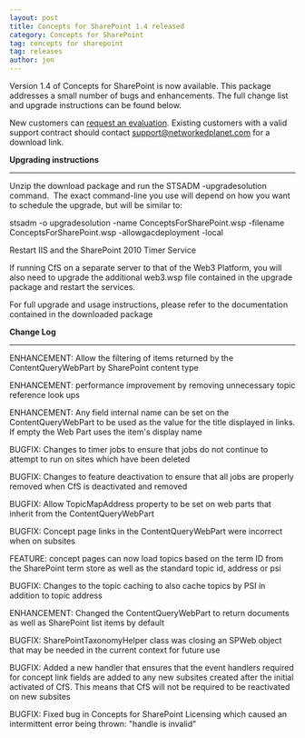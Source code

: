 ```yaml
---
layout: post
title: Concepts for SharePoint 1.4 released
category: Concepts for SharePoint
tag: concepts for sharepoint
tag: releases
author: jen
---
```

<div>



Version 1.4 of Concepts for SharePoint is now available. This package addresses a small number of bugs and enhancements. The full change list and upgrade instructions can be found below. 



New customers can <a href="http://www.networkedplanet.com/contact/request-evaluation/" title="Request Evaluation">request an evaluation</a>. Existing customers with a valid support contract should contact support@networkedplanet.com for a download link.



<strong>Upgrading instructions</strong>

------------------



Unzip the download package and run the STSADM -upgradesolution command.  The exact command-line you use will depend on how you want to schedule the upgrade, but will be similar to:



stsadm -o upgradesolution -name ConceptsForSharePoint.wsp -filename ConceptsForSharePoint.wsp -allowgacdeployment -local



Restart IIS and the SharePoint 2010 Timer Service



If running CfS on a separate server to that of the Web3 Platform, you will also need to upgrade the additional web3.wsp file contained in the upgrade package and restart the services.



For full upgrade and usage instructions, please refer to the documentation contained in the downloaded package



<strong>Change Log</strong>

----------



ENHANCEMENT: Allow the filtering of items returned by the ContentQueryWebPart by SharePoint content type



ENHANCEMENT: performance improvement by removing unnecessary topic reference look ups



ENHANCEMENT: Any field internal name can be set on the ContentQueryWebPart to be used as the value for the title displayed in links. If empty the Web Part uses the item's display name



BUGFIX: Changes to timer jobs to ensure that jobs do not continue to attempt to run on sites which have been deleted



BUGFIX: Changes to feature deactivation to ensure that all jobs are properly removed when CfS is deactivated and removed



BUGFIX: Allow TopicMapAddress property to be set on web parts that inherit from the ContentQueryWebPart



BUGFIX: Concept page links in the ContentQueryWebPart were incorrect when on subsites



FEATURE: concept pages can now load topics based on the term ID from the SharePoint term store as well as the standard topic id, address or psi



BUGFIX: Changes to the topic caching to also cache topics by PSI in addition to topic address



ENHANCEMENT: Changed the ContentQueryWebPart to return documents as well as SharePoint list items by default



BUGFIX: SharePointTaxonomyHelper class was closing an SPWeb object that may be needed in the current context for future use



BUGFIX: Added a new handler that ensures that the event handlers required for concept link fields are added to any new subsites created after the initial activated of CfS. This means that CfS will not be required to be reactivated on new subsites



BUGFIX: Fixed bug in Concepts for SharePoint Licensing which caused an intermittent error being thrown: "handle is invalid"



</div>

&nbsp;